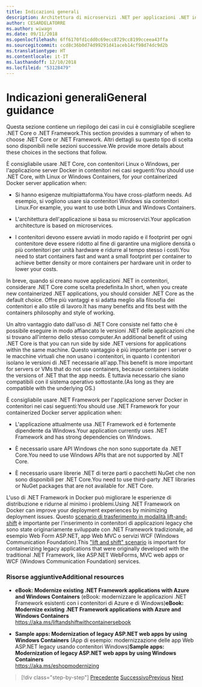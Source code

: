 ```yaml
---
title: Indicazioni generali
description: Architettura di microservizi .NET per applicazioni .NET in contenitori | Indicazioni generali
author: CESARDELATORRE
ms.author: wiwagn
ms.date: 09/11/2018
ms.openlocfilehash: 6ff6170fd1cdd0c69ecc8729cc8199cceea43ffa
ms.sourcegitcommit: ccd8c36b0d74d99291d41aceb14cf98d74dc9d2b
ms.translationtype: HT
ms.contentlocale: it-IT
ms.lasthandoff: 12/10/2018
ms.locfileid: "53128479"
---
```

# <a name="general-guidance"></a><span data-ttu-id="02a06-103">Indicazioni generali</span><span class="sxs-lookup"><span data-stu-id="02a06-103">General guidance</span></span>

<span data-ttu-id="02a06-104">Questa sezione contiene un riepilogo dei casi in cui è consigliabile scegliere .NET Core o .NET Framework.</span><span class="sxs-lookup"><span data-stu-id="02a06-104">This section provides a summary of when to choose .NET Core or .NET Framework.</span></span> <span data-ttu-id="02a06-105">Altri dettagli su questo tipo di scelta sono disponibili nelle sezioni successive.</span><span class="sxs-lookup"><span data-stu-id="02a06-105">We provide more details about these choices in the sections that follow.</span></span>

<span data-ttu-id="02a06-106">È consigliabile usare .NET Core, con contenitori Linux o Windows, per l'applicazione server Docker in contenitori nei casi seguenti:</span><span class="sxs-lookup"><span data-stu-id="02a06-106">You should use .NET Core, with Linux or Windows Containers, for your containerized Docker server application when:</span></span>

-   <span data-ttu-id="02a06-107">Si hanno esigenze multipiattaforma.</span><span class="sxs-lookup"><span data-stu-id="02a06-107">You have cross-platform needs.</span></span> <span data-ttu-id="02a06-108">Ad esempio, si vogliono usare sia contenitori Windows sia contenitori Linux.</span><span class="sxs-lookup"><span data-stu-id="02a06-108">For example, you want to use both Linux and Windows Containers.</span></span>

-   <span data-ttu-id="02a06-109">L'architettura dell'applicazione si basa su microservizi.</span><span class="sxs-lookup"><span data-stu-id="02a06-109">Your application architecture is based on microservices.</span></span>

-   <span data-ttu-id="02a06-110">I contenitori devono essere avviati in modo rapido e il footprint per ogni contenitore deve essere ridotto al fine di garantire una migliore densità o più contenitori per unità hardware e ridurre al tempo stesso i costi.</span><span class="sxs-lookup"><span data-stu-id="02a06-110">You need to start containers fast and want a small footprint per container to achieve better density or more containers per hardware unit in order to lower your costs.</span></span>

<span data-ttu-id="02a06-111">In breve, quando si creano nuove applicazioni .NET in contenitori, considerare .NET Core come scelta predefinita.</span><span class="sxs-lookup"><span data-stu-id="02a06-111">In short, when you create new containerized .NET applications, you should consider .NET Core as the default choice.</span></span> <span data-ttu-id="02a06-112">Offre più vantaggi e si adatta meglio alla filosofia dei contenitori e allo stile di lavoro.</span><span class="sxs-lookup"><span data-stu-id="02a06-112">It has many benefits and fits best with the containers philosophy and style of working.</span></span>

<span data-ttu-id="02a06-113">Un altro vantaggio dato dall'uso di .NET Core consiste nel fatto che è possibile eseguire in modo affiancato le versioni .NET delle applicazioni che si trovano all'interno dello stesso computer.</span><span class="sxs-lookup"><span data-stu-id="02a06-113">An additional benefit of using .NET Core is that you can run side by side .NET versions for applications within the same machine.</span></span> <span data-ttu-id="02a06-114">Questo vantaggio è più importante per i server o le macchine virtuali che non usano i contenitori, in quanto i contenitori isolano le versioni di .NET necessarie all'app.</span><span class="sxs-lookup"><span data-stu-id="02a06-114">This benefit is more important for servers or VMs that do not use containers, because containers isolate the versions of .NET that the app needs.</span></span> <span data-ttu-id="02a06-115">È tuttavia necessario che siano compatibili con il sistema operativo sottostante.</span><span class="sxs-lookup"><span data-stu-id="02a06-115">(As long as they are compatible with the underlying OS.)</span></span>

<span data-ttu-id="02a06-116">È consigliabile usare .NET Framework per l'applicazione server Docker in contenitori nei casi seguenti:</span><span class="sxs-lookup"><span data-stu-id="02a06-116">You should use .NET Framework for your containerized Docker server application when:</span></span>

-   <span data-ttu-id="02a06-117">L'applicazione attualmente usa .NET Framework ed è fortemente dipendente da Windows.</span><span class="sxs-lookup"><span data-stu-id="02a06-117">Your application currently uses .NET Framework and has strong dependencies on Windows.</span></span>

-   <span data-ttu-id="02a06-118">È necessario usare API Windows che non sono supportate da .NET Core.</span><span class="sxs-lookup"><span data-stu-id="02a06-118">You need to use Windows APIs that are not supported by .NET Core.</span></span>

-   <span data-ttu-id="02a06-119">È necessario usare librerie .NET di terze parti o pacchetti NuGet che non sono disponibili per .NET Core.</span><span class="sxs-lookup"><span data-stu-id="02a06-119">You need to use third-party .NET libraries or NuGet packages that are not available for .NET Core.</span></span>

<span data-ttu-id="02a06-120">L'uso di .NET Framework in Docker può migliorare le esperienze di distribuzione e ridurne al minimo i problemi.</span><span class="sxs-lookup"><span data-stu-id="02a06-120">Using .NET Framework on Docker can improve your deployment experiences by minimizing deployment issues.</span></span> <span data-ttu-id="02a06-121">Questo [scenario di trasferimento in modalità lift-and-shift](https://aka.ms/liftandshiftwithcontainersebook) è importante per l'inserimento in contenitori di applicazioni legacy che sono state originariamente sviluppate con .NET Framework tradizionale, ad esempio Web Form ASP.NET, app Web MVC o servizi WCF (Windows Communication Foundation).</span><span class="sxs-lookup"><span data-stu-id="02a06-121">This ["lift and shift" scenario](https://aka.ms/liftandshiftwithcontainersebook) is important for containerizing legacy applications that were originally developed with the traditional .NET Framework, like ASP.NET WebForms, MVC web apps or WCF (Windows Communication Foundation) services.</span></span>

### <a name="additional-resources"></a><span data-ttu-id="02a06-122">Risorse aggiuntive</span><span class="sxs-lookup"><span data-stu-id="02a06-122">Additional resources</span></span>

-   <span data-ttu-id="02a06-123">**eBook: Modernize existing .NET Framework applications with Azure and Windows Containers** (eBook: modernizzare le applicazioni .NET Framework esistenti con i contenitori di Azure e di Windows)</span><span class="sxs-lookup"><span data-stu-id="02a06-123">**eBook: Modernize existing .NET Framework applications with Azure and Windows Containers**</span></span>  
    https://aka.ms/liftandshiftwithcontainersebook

-   <span data-ttu-id="02a06-124">**Sample apps: Modernization of legacy ASP.NET web apps by using Windows Containers** (App di esempio: modernizzazione delle app Web ASP.NET legacy usando contenitori Windows)</span><span class="sxs-lookup"><span data-stu-id="02a06-124">**Sample apps: Modernization of legacy ASP.NET web apps by using Windows Containers**</span></span>  
    https://aka.ms/eshopmodernizing

>[!div class="step-by-step"]
><span data-ttu-id="02a06-125">[Precedente](index.md)
>[Successivo](net-core-container-scenarios.md)</span><span class="sxs-lookup"><span data-stu-id="02a06-125">[Previous](index.md)
[Next](net-core-container-scenarios.md)</span></span>